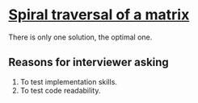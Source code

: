 # [Spiral traversal of a matrix](../Code/spiral_matrix.cpp)

There is only one solution, the optimal one.

## Reasons for interviewer asking
1. To test implementation skills.
2. To test code readability.